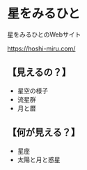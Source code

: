# 星をみるひと
星をみるひとのWebサイト

https://hoshi-miru.com/

## 【見えるの？】
- 星空の様子
- 流星群
- 月と暦

## 【何が見える？】
- 星座
- 太陽と月と惑星
